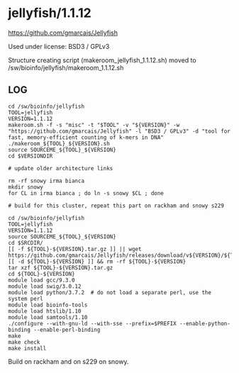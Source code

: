 jellyfish/1.1.12
========================

<https://github.com/gmarcais/Jellyfish>

Used under license:
BSD3 / GPLv3

Structure creating script (makeroom_jellyfish_1.1.12.sh) moved to /sw/bioinfo/jellyfish/makeroom_1.1.12.sh

LOG
---

    cd /sw/bioinfo/jellyfish
    TOOL=jellyfish
    VERSION=1.1.12
    makeroom.sh -f -s "misc" -t "$TOOL" -v "${VERSION}" -w "https://github.com/gmarcais/Jellyfish" -l "BSD3 / GPLv3" -d "tool for fast, memory-efficient counting of k-mers in DNA"
    ./makeroom_${TOOL}_${VERSION}.sh 
    source SOURCEME_${TOOL}_${VERSION} 
    cd $VERSIONDIR

    # update older architecture links

    rm -rf snowy irma bianca
    mkdir snowy
    for CL in irma bianca ; do ln -s snowy $CL ; done

    # build for this cluster, repeat this part on rackham and snowy s229

    cd /sw/bioinfo/jellyfish
    TOOL=jellyfish
    VERSION=1.1.12
    source SOURCEME_${TOOL}_${VERSION} 
    cd $SRCDIR/
    [[ -f ${TOOL}-${VERSION}.tar.gz ]] || wget https://github.com/gmarcais/Jellyfish/releases/download/v${VERSION}/${TOOL}-${VERSION}.tar.gz
    [[ -d ${TOOL}-${VERSION} ]] && rm -rf ${TOOL}-${VERSION}
    tar xzf ${TOOL}-${VERSION}.tar.gz 
    cd ${TOOL}-${VERSION}
    module load gcc/9.3.0
    module load swig/3.0.12
    module load python/3.7.2  # do not load a separate perl, use the system perl
    module load bioinfo-tools
    module load htslib/1.10
    module load samtools/1.10
    ./configure --with-gnu-ld --with-sse --prefix=$PREFIX --enable-python-binding --enable-perl-binding
    make
    make check
    make install

Build on rackham and on s229 on snowy.

